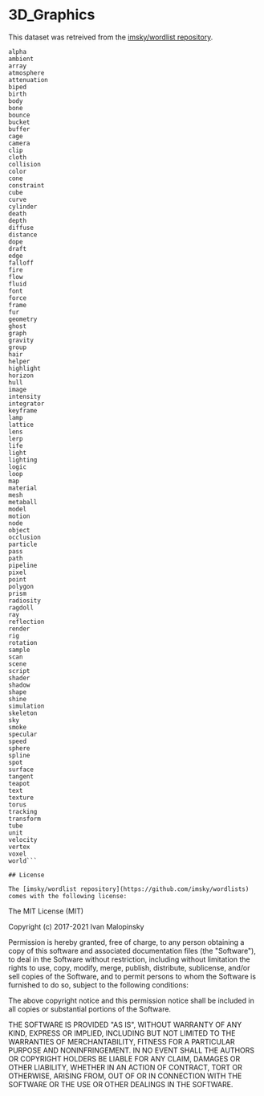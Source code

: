 # 3D_Graphics

This dataset was retreived from the [imsky/wordlist repository](https://github.com/imsky/wordlists).

```
alpha
ambient
array
atmosphere
attenuation
biped
birth
body
bone
bounce
bucket
buffer
cage
camera
clip
cloth
collision
color
cone
constraint
cube
curve
cylinder
death
depth
diffuse
distance
dope
draft
edge
falloff
fire
flow
fluid
font
force
frame
fur
geometry
ghost
graph
gravity
group
hair
helper
highlight
horizon
hull
image
intensity
integrator
keyframe
lamp
lattice
lens
lerp
life
light
lighting
logic
loop
map
material
mesh
metaball
model
motion
node
object
occlusion
particle
pass
path
pipeline
pixel
point
polygon
prism
radiosity
ragdoll
ray
reflection
render
rig
rotation
sample
scan
scene
script
shader
shadow
shape
shine
simulation
skeleton
sky
smoke
specular
speed
sphere
spline
spot
surface
tangent
teapot
text
texture
torus
tracking
transform
tube
unit
velocity
vertex
voxel
world```

## License 

The [imsky/wordlist repository](https://github.com/imsky/wordlists) comes with the following license: 

```
The MIT License (MIT)

Copyright (c) 2017-2021 Ivan Malopinsky

Permission is hereby granted, free of charge, to any person obtaining a copy
of this software and associated documentation files (the "Software"), to deal
in the Software without restriction, including without limitation the rights
to use, copy, modify, merge, publish, distribute, sublicense, and/or sell
copies of the Software, and to permit persons to whom the Software is
furnished to do so, subject to the following conditions:

The above copyright notice and this permission notice shall be included in
all copies or substantial portions of the Software.

THE SOFTWARE IS PROVIDED "AS IS", WITHOUT WARRANTY OF ANY KIND, EXPRESS OR
IMPLIED, INCLUDING BUT NOT LIMITED TO THE WARRANTIES OF MERCHANTABILITY,
FITNESS FOR A PARTICULAR PURPOSE AND NONINFRINGEMENT. IN NO EVENT SHALL THE
AUTHORS OR COPYRIGHT HOLDERS BE LIABLE FOR ANY CLAIM, DAMAGES OR OTHER
LIABILITY, WHETHER IN AN ACTION OF CONTRACT, TORT OR OTHERWISE, ARISING FROM,
OUT OF OR IN CONNECTION WITH THE SOFTWARE OR THE USE OR OTHER DEALINGS IN
THE SOFTWARE.
```
